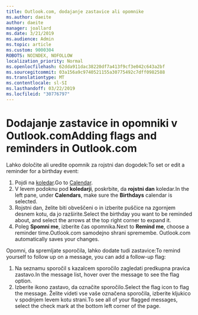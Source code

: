 ```yaml
---
title: Outlook.com, dodajanje zastavice ali opomnike
ms.author: daeite
author: daeite
manager: joallard
ms.date: 3/21/2019
ms.audience: Admin
ms.topic: article
ms.custom: 9000304
ROBOTS: NOINDEX, NOFOLLOW
localization_priority: Normal
ms.openlocfilehash: 62dda911dac38220df7a413f9cf3e042c643a2bf
ms.sourcegitcommit: 03a156a9c9740521155a30775492c7dff0982588
ms.translationtype: MT
ms.contentlocale: sl-SI
ms.lasthandoff: 03/22/2019
ms.locfileid: "30776797"
---
```

# <a name="adding-flags-and-reminders-in-outlookcom"></a><span data-ttu-id="4ba01-102">Dodajanje zastavice in opomniki v Outlook.com</span><span class="sxs-lookup"><span data-stu-id="4ba01-102">Adding flags and reminders in Outlook.com</span></span>

<span data-ttu-id="4ba01-103">Lahko določite ali uredite opomnik za rojstni dan dogodek:</span><span class="sxs-lookup"><span data-stu-id="4ba01-103">To set or edit a reminder for a birthday event:</span></span>

1. <span data-ttu-id="4ba01-104">Pojdi na [koledar](https://outlook.live.com/calendar/).</span><span class="sxs-lookup"><span data-stu-id="4ba01-104">Go to [Calendar](https://outlook.live.com/calendar/).</span></span>
1. <span data-ttu-id="4ba01-105">V levem podoknu pod **koledarji**, poskrbite, da **rojstni dan** koledar.</span><span class="sxs-lookup"><span data-stu-id="4ba01-105">In the left pane, under **Calendars**, make sure the **Birthdays** calendar is selected.</span></span>
1. <span data-ttu-id="4ba01-106">Rojstni dan, želite biti obveščeni o in izberite puščice na zgornjem desnem kotu, da jo razširite.</span><span class="sxs-lookup"><span data-stu-id="4ba01-106">Select the birthday you want to be reminded about, and select the arrows at the top right corner to expand it.</span></span>
1. <span data-ttu-id="4ba01-107">Poleg **Spomni me**, izberite čas opomnika.</span><span class="sxs-lookup"><span data-stu-id="4ba01-107">Next to **Remind me**, choose a reminder time.</span></span><span data-ttu-id="4ba01-108">Outlook.com samodejno shrani spremembe.</span><span class="sxs-lookup"><span data-stu-id="4ba01-108"> Outlook.com automatically saves your changes.</span></span>

<span data-ttu-id="4ba01-109">Opomni, da spremljate sporočila, lahko dodate tudi zastavice:</span><span class="sxs-lookup"><span data-stu-id="4ba01-109">To remind yourself to follow up on a message, you can add a follow-up flag:</span></span>

1. <span data-ttu-id="4ba01-110">Na seznamu sporočil s kazalcem sporočilo zagledati predkupna pravica zastavo.</span><span class="sxs-lookup"><span data-stu-id="4ba01-110">In the message list, hover over the message to see the flag option.</span></span>
1. <span data-ttu-id="4ba01-111">Izberite ikono zastavo, da označite sporočilo.</span><span class="sxs-lookup"><span data-stu-id="4ba01-111">Select the flag icon to flag the message.</span></span> <span data-ttu-id="4ba01-112">Želite videti vse vaše označena sporočila, izberite kljukico v spodnjem levem kotu strani.</span><span class="sxs-lookup"><span data-stu-id="4ba01-112">To see all of your flagged messages, select the check mark at the bottom left corner of the page.</span></span>